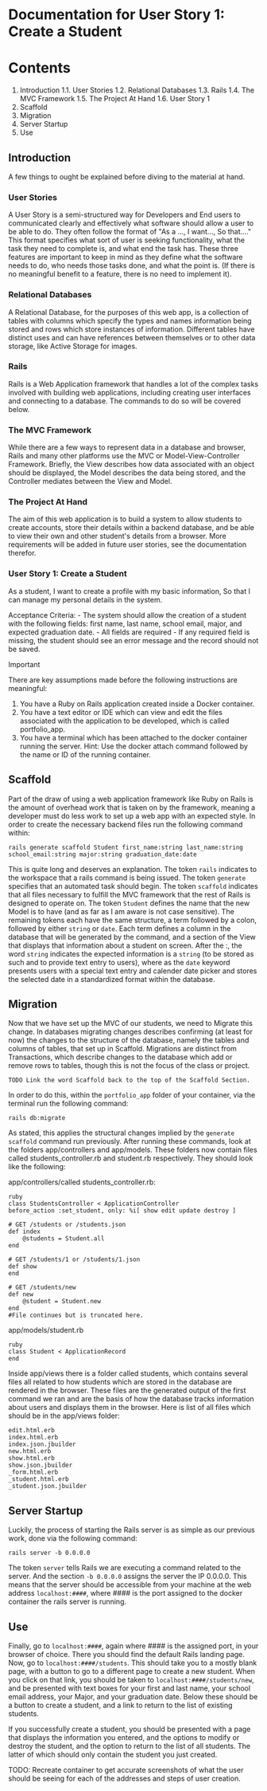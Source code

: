 # Documentation for User Story 1: Create a Student

# Contents

1. Introduction
 1.1. User Stories
 1.2. Relational Databases
 1.3. Rails
 1.4. The MVC Framework
 1.5. The Project At Hand
 1.6. User Story 1
2. Scaffold
3. Migration
4. Server Startup
5. Use

## Introduction
A few things to ought be explained before diving to the material at hand.

### User Stories
 A User Story is a semi-structured way for Developers and End users to communicated clearly and effectively what software should allow a user to be able to do. They often follow the format of "As a ..., I want..., So that...." This format specifies what sort of user is seeking functionality, what the task they need to complete is, and what end the task has. These three features are important to keep in mind as they define what the software needs to do, who needs those tasks done, and what the point is. (If there is no meaningful benefit to a feature, there is no need to implement it).
    
### Relational Databases
 A Relational Database, for the purposes of this web app, is a collection of tables with columns which specify the types and names information being stored and rows which store instances of information. Different tables have distinct uses and can have references between themselves or to other data storage, like Active Storage for images.
    
### Rails  
 Rails is a Web Application framework that handles a lot of the complex tasks involved with building web applications, including creating user interfaces and connecting to a database. The commands to do so will be covered below.

### The MVC Framework
 While there are a few ways to represent data in a database and browser, Rails and many other platforms use the MVC or Model-View-Controller Framework. Briefly, the View describes how data associated with an object should be displayed, the Model describes the data being stored, and the Controller mediates between the View and Model.
    
### The Project At Hand
 The aim of this web application is to build a system to allow students to create accounts, store their details within a backend database, and be able to view their own and other student's details from a browser. More requirements will be added in future user stories, see the documentation therefor.

### User Story 1: Create a Student
As a student, I want to create a profile with my basic information, So that I can manage my personal details in the system.

Acceptance Criteria:
    - The system should allow the creation of a student with the following fields: first name, last name, school email, major, and expected graduation date.
    - All fields are required
    - If any required field is missing, the student should see an error message and the record should not be saved.


> [!IMPORTANT]
>    There are key assumptions made before the following instructions are meaningful:
> 1. You have a Ruby on Rails application created inside a Docker container.
> 2. You have a text editor or IDE which can view and edit the files associated with the application to be developed, which is called portfolio_app.
> 3. You have a terminal which has been attached to the docker container running the server. Hint: Use the docker attach command followed by the name or ID of the running container.

## Scaffold
Part of the draw of using a web application framework like Ruby on Rails is the amount of overhead work that is taken on by the framework, meaning a developer must do less work to set up a web app with an expected style. In order to create the necessary backend files run the following command within:

`rails generate scaffold Student first_name:string last_name:string school_email:string major:string graduation_date:date`

This is quite long and deserves an explanation. The token `rails` indicates to the workspace that a rails command is being issued. The token `generate` specifies that an automated task should begin. The token `scaffold` indicates that all files necessary to fulfill the MVC framework that the rest of Rails is designed to operate on. The token `Student` defines the name that the new Model is to have (and as far as I am aware is not case sensitive). The remaining tokens each have the same structure, a term followed by a colon, followed by either `string` or `date`. Each term defines a column in the database that will be generated by the command, and a section of the View that displays that information about a student on screen. After the :, the word `string` indicates the expected information is a `string` (to be stored as such and to provide text entry to users), where as the `date` keyword presents users with a special text entry and calender date picker and stores the selected date in a standardized format within the database.

## Migration
Now that we have set up the MVC of our students, we need to Migrate this change. In databases migrating changes describes confirming (at least for now) the changes to the structure of the database, namely the tables and columns of tables, that set up in Scaffold. Migrations are distinct from Transactions, which describe changes to the database which add or remove rows to tables, though this is not the focus of the class or project.

    TODO Link the word Scaffold back to the top of the Scaffold Section.

In order to do this, within the `portfolio_app` folder of your container, via the terminal run the following command:

`rails db:migrate`

As stated, this applies the structural changes implied by the `generate scaffold` command run previously.
After running these commands, look at the folders app/controllers and app/models. These folders now contain files called students_controller.rb and student.rb respectively. They should look like the following:

app/controllers/called students_controller.rb:

```
ruby
class StudentsController < ApplicationController
before_action :set_student, only: %i[ show edit update destroy ]

# GET /students or /students.json
def index
	@students = Student.all
end

# GET /students/1 or /students/1.json
def show
end

# GET /students/new
def new
	@student = Student.new
end
#File continues but is truncated here.
```

app/models/student.rb

```
ruby
class Student < ApplicationRecord
end
```


Inside app/views there is a folder called students, which contains several files all related to how students which are stored in the database are rendered in the browser. These files are the generated output of the first command we ran and are the basis of how the database tracks information about users and displays them in the browser. Here is list of all files which should be in the app/views folder:

```
edit.html.erb
index.html.erb
index.json.jbuilder
new.html.erb
show.html.erb
show.json.jbuilder
_form.html.erb
_student.html.erb
_student.json.jbuilder
```

## Server Startup

Luckily, the process of starting the Rails server is as simple as our previous work, done via the following command:

`rails server -b 0.0.0.0`

The token `server` tells Rails we are executing a command related to the server. And the section `-b 0.0.0.0` assigns the server the IP 0.0.0.0. This means that the server should be accessible from your machine at the web address `localhost:####`, where #### is the port assigned to the docker container the rails server is running.


## Use

Finally, go to `localhost:####`, again where #### is the assigned port, in your browser of choice. There you should find the default Rails landing page. Now, go to `localhost:####/students`. This should take you to a mostly blank page, with a button to go to a different page to create a new student. When you click on that link, you should be taken to `localhost:####/students/new`, and be presented with text boxes for your first and last name, your school email address, your Major, and your graduation date. Below these should be a button to create a student, and a link to return to the list of existing students.

If you successfully create a student, you should be presented with a page that displays the information you entered, and the options to modify or destroy the student, and the option to return to the list of all students. The latter of which should only contain the student you just created.

TODO: Recreate container to get accurate screenshots of what the user should be seeing for each of the addresses and steps of user creation.
